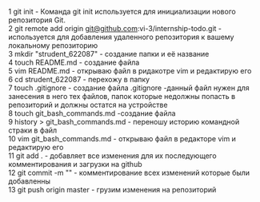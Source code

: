   1 git init - Команда git init используется для инициализации нового репозитория Git.  
  2 git remote add origin git@github.com:vi-3/internship-todo.git - используется для добавления удаленного репозитория к вашему локальному репозиторию  
  3 mkdir "strudent_622087" - создание папки и её название  
  4 touch README.md - создание файла  
  5 vim README.md - открываю файл в ридакотре vim и редактирую его  
  6 cd strudent_622087 - перехожу в папку  
  7 touch .gitignore - создание файла
  .gitignore -данный файл нужен для занесения в него тех файлов, папок которые недолжны попасть в репозиторий и должны остатся на устройстве  
  8 touch git_bash_commands.md -создание файла  
  9 history > git_bash_commands.md - переношу историю командной страки в файл  
  10 vim git_bash_commands.md - открываю файл в редакторе vim и редактирую его  
  11 git add . - добавляет все изменения для их последующего комментирования и загрузки на github  
  12 git commit -m "" - комментирование всех изменений которые были добавленны  
  13 git push origin master - грузим изменения на репозиторий  

